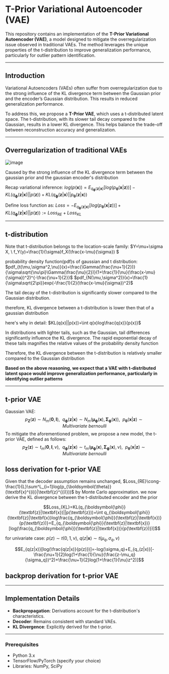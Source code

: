 # T-Prior Variational Autoencoder (VAE)

This repository contains an implementation of the **T-Prior Variational Autoencoder (VAE)**, a model designed to mitigate the overregularization issue observed in traditional VAEs. The method leverages the unique properties of the t-distribution to improve generalization performance, particularly for outlier pattern identification.

---

## Introduction

Variational Autoencoders (VAEs) often suffer from overregularization due to the strong influence of the KL divergence term between the Gaussian prior and the encoder’s Gaussian distribution. This results in reduced generalization performance.

To address this, we propose a **T-Prior VAE**, which uses a t-distributed latent space. The t-distribution, with its slower tail decay compared to the Gaussian, results in a lower KL divergence. This helps balance the trade-off between reconstruction accuracy and generalization.

---

## Overregularization of traditional VAEs
![image](https://github.com/user-attachments/assets/274c5c73-3812-49a1-a594-f0ccca597a89)

Caused by the strong influence of the KL divergence term between the gaussian prior and the gaussian encoder's distribution

Recap variational inference: $log(p(\textbf{x}))=E_{q_{\boldsymbol{\phi}}(\textbf{z}|\textbf{x})}[log(p_{\boldsymbol{\theta}}(\textbf{x}|\textbf{z}))]-KL(q_{\boldsymbol{\phi}}(\textbf{z}|\textbf{x})||p(\textbf{z}))+KL(q_{\boldsymbol{\phi}}(\textbf{z}|\textbf{x})||p_{\boldsymbol{\theta}}(\textbf{z}|\textbf{x}))$

Define loss function as: $Loss=-E_{q_{\boldsymbol{\phi}}(\textbf{z}|\textbf{x})}[log(p_{\boldsymbol{\theta}}(\textbf{x}|\textbf{z}))]+KL(q_{\boldsymbol{\phi}}(\textbf{z}|\textbf{x})||p(\textbf{z})):= Loss_{RE} + Loss_{KL}$

---

## t-distribution
Note that t-distribution belongs to the location-scale family: $Y=\mu+\sigma X, \ f_Y(y)=\frac{1}{\sigma}f_X(\frac{x-\mu}{\sigma}) $

probability density function(pdf)s of gaussian and t distribution: 
$pdf_{t(\mu,\sigma^2,\nu)}(x)=\frac{\Gamma(\frac{\nu+1}{2})}{\sigma\sqrt{\nu\pi}\Gamma(\frac{\nu}{2})}(1+\frac{1}{\nu}(\frac{x-\mu}{\sigma})^2)^{-\frac{\nu+1}{2}}$
$pdf_{N(\mu,\sigma^2)}(x)=\frac{1}{\sigma\sqrt{2\pi}}exp(-\frac{1}{2}(\frac{x-\mu}{\sigma})^2)$

The tail decay of the t-distribution is significantly slower compared to the Gaussian distribution.

therefore, KL divergence between a t-distribution is lower then that of a gaussian distribution

here's why in detail: $KL(q(x)||p(x))=\int q(x)log\frac{q(x)}{p(x)}$

In distributions with lighter tails, such as the Gaussian, tail differences significantly influence the KL divergence. The rapid exponential decay of these tails magnifies the relative values of the probability density function

Therefore, the KL divergence between the t-distribution is relatively smaller compared to the Gaussian distribution

**Based on the above reasoning, we expect that a VAE with t-distributed latent space would improve generalization performance, particularly in identifying outlier patterns**


---


## t-prior VAE
Gaussian VAE:
$$p_\textbf{Z}(\textbf{z})\sim N_m(\textbf{0},\textbf{I}),\ \  q_{\boldsymbol{\phi}}(\textbf{z}|\textbf{x}) \sim N_m(\boldsymbol{\mu}_{\boldsymbol{\phi}}(\textbf{x}),\boldsymbol{\Sigma}_{\boldsymbol{\phi}}(\textbf{x})),\ \  p_{\boldsymbol{\theta}}(\textbf{x}|\textbf{z}) \sim Multivariate \ bernoulli$$
To mitigate the aforementioned problem, we propose a new model, the t-prior VAE, defined as follows:
$$p_\textbf{Z}(\textbf{z})\sim t_m(\textbf{0},\textbf{I},\nu),\ \ q_{\boldsymbol{\phi}}(\textbf{z}|\textbf{x}) \sim t_m(\boldsymbol{\mu}_{\boldsymbol{\phi}}(\textbf{x}),\boldsymbol{\Sigma}_{\boldsymbol{\phi}}(\textbf{x}),\nu),\ \ p_{\boldsymbol{\theta}}(\textbf{x}|\textbf{z}) \sim Multivariate \ bernoulli$$

## loss derivation for t-prior VAE
Given that the decoder assumption remains unchanged, $Loss_{RE}\cong-\frac{1}{L}\sum^L_{i=1}log(p_{\boldsymbol{\theta}}(\textbf{x}^{(i)}|\textbf{z}^{(i)}))$ by Monte Carlo approximation.
we now derive the KL divergence between the t-distributed encoder and the prior

$$Loss_{KL}=KL(q_{\boldsymbol{\phi}}(\textbf{z}|\textbf{x})||p(\textbf{z}))=\int q_{\boldsymbol{\phi}}(\textbf{z}|\textbf{x})log\frac{q_{\boldsymbol{\phi}}(\textbf{z}|\textbf{x})}{p(\textbf{z})}=E_{q_{\boldsymbol{\phi}}(\textbf{z}|\textbf{x})}[log(\frac{q_{\boldsymbol{\phi}}(\textbf{z}|\textbf{x})}{p(\textbf{z})})]$$

for univariate case: $p(z)\sim t(0,1,\nu), \ q(z|\textbf{x}) \sim t(\mu_q,\sigma_q,\nu)$ 

$$E_{q(z|x)}[log(\frac{q(z|x)}{p(z)})]=-log(\sigma_q)+E_{q_(z|x)}[-\frac{\nu+1}{2}log(1+\frac{1}{\nu}(\frac{z-\mu_q}{\sigma_q})^2)+\frac{\nu+1}{2}log(1+\frac{1}{\nu}z^2)]$$



## backprop derivation for t-prior VAE



---

## Implementation Details

- **Backpropagation**: Derivations account for the t-distribution's characteristics.
- **Decoder**: Remains consistent with standard VAEs.
- **KL Divergence**: Explicitly derived for the t-prior.

---

### Prerequisites
- Python 3.x
- TensorFlow/PyTorch (specify your choice)
- Libraries: NumPy, SciPy
